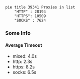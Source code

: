 
```mermaid
pie title 39341 Proxies in list
    "HTTP" : 28194
    "HTTPS": 10509
    "SOCKS" : 7624
```

### Some Info
#### Average Timeout

- mixed: 4.0s
- http: 2.3s
- https: 8.2s
- socks: 6.5s